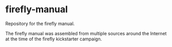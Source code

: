 # firefly-manual
Repository for the firefly manual.

The firefly manual was assembled from multiple sources around the Internet at the time of the firefly kickstarter campaign.
